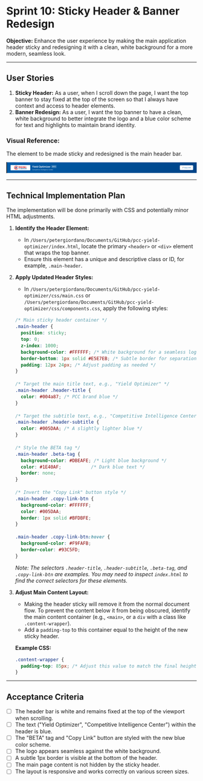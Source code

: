
# Sprint 10: Sticky Header & Banner Redesign

**Objective:** Enhance the user experience by making the main application header sticky and redesigning it with a clean, white background for a more modern, seamless look.

---

## User Stories

1.  **Sticky Header:** As a user, when I scroll down the page, I want the top banner to stay fixed at the top of the screen so that I always have context and access to header elements.
2.  **Banner Redesign:** As a user, I want the top banner to have a clean, white background to better integrate the logo and a blue color scheme for text and highlights to maintain brand identity.

### Visual Reference:

The element to be made sticky and redesigned is the main header bar.

![Header Screenshot](.gemini-clipboard/clipboard-1759883070175.png)

---

## Technical Implementation Plan

The implementation will be done primarily with CSS and potentially minor HTML adjustments.

1.  **Identify the Header Element:**
    *   In `/Users/petergiordano/Documents/GitHub/pcc-yield-optimizer/index.html`, locate the primary `<header>` or `<div>` element that wraps the top banner.
    *   Ensure this element has a unique and descriptive class or ID, for example, `.main-header`.

2.  **Apply Updated Header Styles:**
    *   In `/Users/petergiordano/Documents/GitHub/pcc-yield-optimizer/css/main.css` or `/Users/petergiordano/Documents/GitHub/pcc-yield-optimizer/css/components.css`, apply the following styles:

    ```css
    /* Main sticky header container */
    .main-header {
      position: sticky;
      top: 0;
      z-index: 1000;
      background-color: #FFFFFF; /* White background for a seamless logo */
      border-bottom: 1px solid #E5E7EB; /* Subtle border for separation */
      padding: 12px 24px; /* Adjust padding as needed */
    }

    /* Target the main title text, e.g., "Yield Optimizer" */
    .main-header .header-title {
      color: #004a87; /* PCC brand blue */
    }

    /* Target the subtitle text, e.g., "Competitive Intelligence Center" */
    .main-header .header-subtitle {
      color: #005DAA; /* A slightly lighter blue */
    }

    /* Style the BETA tag */
    .main-header .beta-tag {
      background-color: #DBEAFE; /* Light blue background */
      color: #1E40AF;           /* Dark blue text */
      border: none;
    }

    /* Invert the "Copy Link" button style */
    .main-header .copy-link-btn {
      background-color: #FFFFFF;
      color: #005DAA;
      border: 1px solid #BFDBFE;
    }

    .main-header .copy-link-btn:hover {
      background-color: #F9FAFB;
      border-color: #93C5FD;
    }
    ```
    *Note: The selectors `.header-title`, `.header-subtitle`, `.beta-tag`, and `.copy-link-btn` are examples. You may need to inspect `index.html` to find the correct selectors for these elements.*

3.  **Adjust Main Content Layout:**
    *   Making the header sticky will remove it from the normal document flow. To prevent the content below it from being obscured, identify the main content container (e.g., `<main>`, or a `div` with a class like `.content-wrapper`).
    *   Add a `padding-top` to this container equal to the height of the new sticky header.

    **Example CSS:**
    ```css
    .content-wrapper {
      padding-top: 85px; /* Adjust this value to match the final height of the header */
    }
    ```

---

## Acceptance Criteria

- [ ] The header bar is white and remains fixed at the top of the viewport when scrolling.
- [ ] The text ("Yield Optimizer", "Competitive Intelligence Center") within the header is blue.
- [ ] The "BETA" tag and "Copy Link" button are styled with the new blue color scheme.
- [ ] The logo appears seamless against the white background.
- [ ] A subtle 1px border is visible at the bottom of the header.
- [ ] The main page content is not hidden by the sticky header.
- [ ] The layout is responsive and works correctly on various screen sizes.
